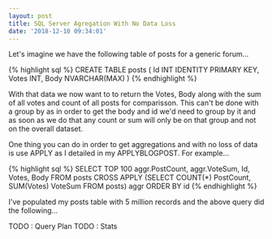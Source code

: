 ```yaml
---
layout: post
title: SQL Server Agregation With No Data Loss
date: '2018-12-10 09:34:01'
---
```

Let's imagine we have the following table of posts for a generic forum...

{% highlight sql %}
CREATE TABLE posts
(
    Id INT IDENTITY PRIMARY KEY,
    Votes INT,
    Body NVARCHAR(MAX)
)
{% endhighlight %}

With that data we now want to to return the Votes, Body along with the sum of all votes and count of all posts for comparisson. This can't be done with a group by as in order to get the body and id we'd need to group by it and as soon as we do that any count or sum will only be on that group and not on the overall dataset.

One thing you can do in order to get aggregations and with no loss of data is use APPLY as I detailed in my APPLYBLOGPOST. For example...

{% highlight sql %}
SELECT TOP 100
   aggr.PostCount,
   aggr.VoteSum,
   Id,
   Votes,
   Body
FROM
   posts
   CROSS APPLY (SELECT COUNT(*) PostCount, SUM(Votes) VoteSum FROM posts) aggr
ORDER BY id
{% endhighlight %}

I've populated my posts table with 5 million records and the above query did the following...

TODO : Query Plan
TODO : Stats